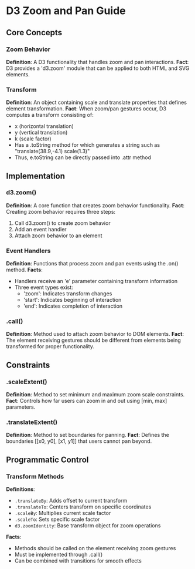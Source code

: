 # D3 Zoom and Pan Guide

## Core Concepts

### Zoom Behavior
**Definition**: A D3 functionality that handles zoom and pan interactions.
**Fact**: D3 provides a 'd3.zoom' module that can be applied to both HTML and SVG elements.

### Transform
**Definition**: An object containing scale and translate properties that defines element transformation.
**Fact**: When zoom/pan gestures occur, D3 computes a transform consisting of:
- x (horizontal translation)
- y (vertical translation)
- k (scale factor)
- Has a .toString method for which generates a string such as "translate(38.9,-4.1) scale(1.3)"
- Thus, e.toString can be directly passed into .attr method

## Implementation

### d3.zoom()
**Definition**: A core function that creates zoom behavior functionality.
**Fact**: Creating zoom behavior requires three steps:
1. Call d3.zoom() to create zoom behavior
2. Add an event handler
3. Attach zoom behavior to an element

### Event Handlers
**Definition**: Functions that process zoom and pan events using the .on() method.
**Facts**:
- Handlers receive an 'e' parameter containing transform information
- Three event types exist:
  - 'zoom': Indicates transform changes
  - 'start': Indicates beginning of interaction
  - 'end': Indicates completion of interaction

### .call()
**Definition**: Method used to attach zoom behavior to DOM elements.
**Fact**: The element receiving gestures should be different from elements being transformed for proper functionality.

## Constraints

### .scaleExtent()
**Definition**: Method to set minimum and maximum zoom scale constraints.
**Fact**: Controls how far users can zoom in and out using [min, max] parameters.

### .translateExtent()
**Definition**: Method to set boundaries for panning.
**Fact**: Defines the boundaries [[x0, y0], [x1, y1]] that users cannot pan beyond.


## Programmatic Control

### Transform Methods
**Definitions**:
- `.translateBy`: Adds offset to current transform
- `.translateTo`: Centers transform on specific coordinates
- `.scaleBy`: Multiplies current scale factor
- `.scaleTo`: Sets specific scale factor
- `d3.zoomIdentity`: Base transform object for zoom operations

**Facts**:
- Methods should be called on the element receiving zoom gestures
- Must be implemented through .call()
- Can be combined with transitions for smooth effects

